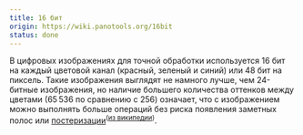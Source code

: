 ```yaml
---
title: 16 бит
origin: https://wiki.panotools.org/16bit
status: done
---
```

В цифровых изображениях для точной обработки используется 16 бит на каждый цветовой канал (красный, зеленый и синий)
или 48 бит на пиксель. Такие изображения выглядят не намного лучше, чем 24-битные изображения, но наличие большего
количества оттенков между цветами (65 536 по сравнению с 256) означает, что с изображением можно выполнять больше операций
без риска появления заметных полос или [постеризации][posterization]<sup>([из википедии][from])</sup>.

[posterization]: https://en.wikipedia.org/wiki/Posterization
[from]: https://en.wikipedia.org/wiki/48-bit_computing#Images
